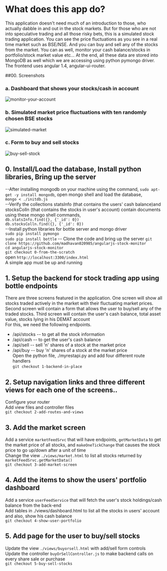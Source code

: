 # What does this app do?
This application doesn't need much of an introduction to those, who actually dabble in and out in the stock markets. But for those who are not into speculative trading and all those risky bets, this is a simulated stock trading application. You can see the price fluctuations as you see in a real time market such as BSE/NSE. And you can buy and sell any of the stocks from the market. You can as well, monitor your cash balance/stocks in portfolio/stock market value etc...
  At the end, all these data are stored into MongoDB as well which we are accessing using python pymongo driver. The frontend uses angular 1.4, angular-ui-router.

##00. Screenshots
### a. Dashboard that shows your stocks/cash in account
![monitor-your-account](https://cloud.githubusercontent.com/assets/4812767/22614448/1e9efb80-eaa8-11e6-9622-711277910adb.png)

### b. Simulated market price fluctuations with ten randomly chosen BSE stocks
![simulated-market](https://cloud.githubusercontent.com/assets/4812767/22501285/2d6f563a-e88e-11e6-939d-e0fc94098a42.png)

### c. Form to buy and sell stocks
![buy-sell-stock](https://cloud.githubusercontent.com/assets/4812767/22501317/4ebb6432-e88e-11e6-84bb-884f740e4d90.png)

## 0. Install/Load the database, Install python libraries, Bring up the server  
--After installing mongodb on your machine using the command, `sudo apt-get -y install mongodb`, open mongo shell and load the database,  
`mongo < ./initdb.js`  
--Verify the collections statsInfo (that contains the users' cash balance)and stocksColln (that contains the stocks in user's account) contain documents using these mongo shell commands,  
`db.statsInfo.find({}, {'_id': 0})`  
`db.stocksColln.find({}, {'_id': 0})`  
--Install python libraries for bottle server and mongo driver  
`sudo pip install pymongo`  
`sudo pip install bottle`
-- Clone the code and bring up the server
`git clone https://github.com/madhavan020985/angularjs-stock-monitor`  
`cd angularjs-stock-monitor`  
`git checkout 0-from-the-scratch`  
open `http://localhost:3300/index.html`  
A simple app must be up and running  
## 1. Setup the backend for stock trading app using bottle endpoints
There are three screens featured in the application. One screen will show all stocks traded actively in the market with their fluctuating market prices. Second screen will contain a form that allows the user to buy/sell any of the traded stocks. Third screen will contain the user's cash balance, total asset value, stocks lying in his DEMAT account  
For this, we need the following endpoints.
* /api/stocks  -- to get all the stock information  
* /api/cash    -- to get the user's cash balance  
* /api/sell    -- sell 'n' shares of a stock at the market price  
* /api/buy     -- buy 'n' shares of a stock at the market price  
Open the python file, ./myrestapi.py and add four different route handlers  
`git checkout 1-backend-in-place`  

## 2.  Setup navigation links and three different views for each one of the screens..  
Configure your router  
Add view files and controller files  
`git checkout 2-add-routes-and-views`

## 3. Add the market screen
Add a service `marketFeedSrvc` that will have endpoints, `getMarketData` to get the market price of all stocks, and `makeOneTickChange` that causes the stock price to go up/down after a unit of time  
Change the view `./views/market.html` to list all stocks returned by `marketFeedSrvc.getMarketData()`  
`git checkout 3-add-market-screen`  

## 4. Add the items to show the users' portfolio dashboard  
Add a service `userFeedService` that will fetch the user's stock holdings/cash balance from the back-end  
Add tables in ./views/dashboard.html to list all the stocks in users' account and also, show his cash balance  
`git checkout 4-show-user-portfolio`  

## 5. Add page for the user to buy/sell stocks  
Update the view `./views/buyorsell.html` with add/sell form controls  
Update the controller `buyOrSellController.js` to make backend calls on every share sale or purchase  
`git checkout 5-buy-sell-stocks`  